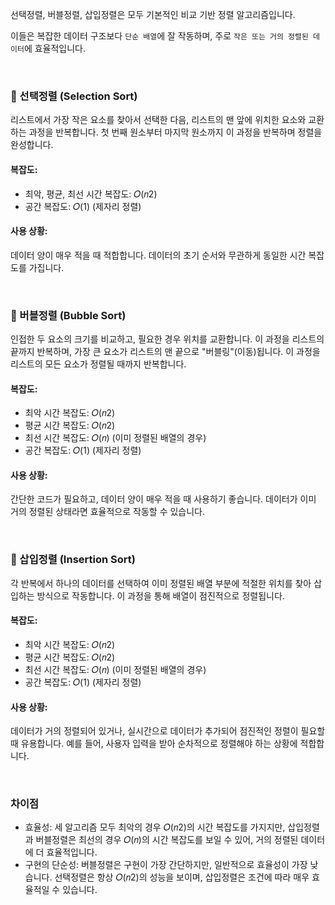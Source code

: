 선택정렬, 버블정렬, 삽입정렬은 모두 기본적인 비교 기반 정렬 알고리즘입니다.

이들은 복잡한 데이터 구조보다 `단순 배열`에 잘 작동하며, 주로 `작은 또는 거의 정렬된 데이터`에 효율적입니다.

<br>

### 🔷 선택정렬 (Selection Sort)
리스트에서 가장 작은 요소를 찾아서 선택한 다음, 리스트의 맨 앞에 위치한 요소와 교환하는 과정을 반복합니다. 첫 번째 원소부터 마지막 원소까지 이 과정을 반복하며 정렬을 완성합니다.

#### 복잡도:
- 최악, 평균, 최선 시간 복잡도: 𝑂(𝑛2)
- 공간 복잡도: 𝑂(1) (제자리 정렬)

#### 사용 상황:
데이터 양이 매우 적을 때 적합합니다. 데이터의 초기 순서와 무관하게 동일한 시간 복잡도를 가집니다.

<br>

### 🔷 버블정렬 (Bubble Sort)
인접한 두 요소의 크기를 비교하고, 필요한 경우 위치를 교환합니다. 이 과정을 리스트의 끝까지 반복하며, 가장 큰 요소가 리스트의 맨 끝으로 "버블링"(이동)됩니다. 이 과정을 리스트의 모든 요소가 정렬될 때까지 반복합니다.

#### 복잡도:
- 최악 시간 복잡도: 𝑂(𝑛2)
- 평균 시간 복잡도: 𝑂(𝑛2)
- 최선 시간 복잡도: 𝑂(𝑛) (이미 정렬된 배열의 경우)
- 공간 복잡도: 𝑂(1) (제자리 정렬)

#### 사용 상황:
간단한 코드가 필요하고, 데이터 양이 매우 적을 때 사용하기 좋습니다. 데이터가 이미 거의 정렬된 상태라면 효율적으로 작동할 수 있습니다.

<br>

### 🔷 삽입정렬 (Insertion Sort)
각 반복에서 하나의 데이터를 선택하여 이미 정렬된 배열 부분에 적절한 위치를 찾아 삽입하는 방식으로 작동합니다. 이 과정을 통해 배열이 점진적으로 정렬됩니다.

#### 복잡도:
- 최악 시간 복잡도: 𝑂(𝑛2)
- 평균 시간 복잡도: 𝑂(𝑛2)
- 최선 시간 복잡도: 𝑂(𝑛) (이미 정렬된 배열의 경우)
- 공간 복잡도: 𝑂(1) (제자리 정렬)

#### 사용 상황:
데이터가 거의 정렬되어 있거나, 실시간으로 데이터가 추가되어 점진적인 정렬이 필요할 때 유용합니다. 예를 들어, 사용자 입력을 받아 순차적으로 정렬해야 하는 상황에 적합합니다.

<br>

### 차이점
- 효율성: 세 알고리즘 모두 최악의 경우 𝑂(𝑛2)의 시간 복잡도를 가지지만, 삽입정렬과 버블정렬은 최선의 경우 𝑂(𝑛)의 시간 복잡도를 보일 수 있어, 거의 정렬된 데이터에 더 효율적입니다.
- 구현의 단순성: 버블정렬은 구현이 가장 간단하지만, 일반적으로 효율성이 가장 낮습니다. 선택정렬은 항상 𝑂(𝑛2)의 성능을 보이며, 삽입정렬은 조건에 따라 매우 효율적일 수 있습니다.
